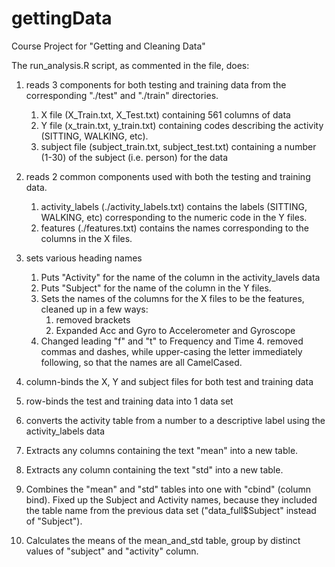 gettingData
===========

Course Project for "Getting and Cleaning Data"

The run_analysis.R script, as commented in the file, does:

1. reads 3 components for both testing and training data from the corresponding "./test" and "./train" directories. 
  
    1. X file (X_Train.txt, X_Test.txt) containing 561 columns of data
    2. Y file (x_train.txt, y_train.txt) containing codes describing the activity (SITTING, WALKING, etc).
    3. subject file (subject_train.txt, subject_test.txt) containing a number (1-30) of the subject (i.e. person) for the data

2. reads 2 common components used with both the testing and training data. 
    1. activity_labels (./activity_labels.txt) contains the labels (SITTING, WALKING, etc) corresponding to the numeric code in the Y files.
    2. features (./features.txt) contains the names corresponding to the columns in the X files.

3. sets various heading names
    1. Puts "Activity" for the name of the column in the activity_lavels data
    2. Puts "Subject" for the name of the column in the Y files.
    3. Sets the names of the columns for the X files to be the features, cleaned up in a few ways:
         1. removed brackets
         2. Expanded Acc and Gyro to Accelerometer and Gyroscope
	 3. Changed leading "f" and "t" to Frequency and Time
         4. removed commas and dashes, while upper-casing the letter immediately following, so that the names are all CamelCased.

4. column-binds the X, Y and subject files for both test and training data

5. row-binds the test and training data into 1 data set

6. converts the activity table from a number to a descriptive label using the activity_labels data

7. Extracts any columns containing the text "mean" into a new table. 

8. Extracts any column containing the text "std" into a new table. 

9. Combines the "mean" and "std" tables into one with "cbind" (column bind). Fixed up the Subject and Activity names, because they included  the table name from the previous data set ("data_full$Subject" instead of "Subject").

10. Calculates the means of the mean_and_std table, group by distinct values of "subject" and "activity" column.

